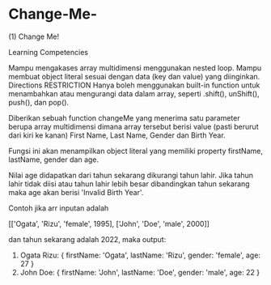 # Change-Me-
(1) Change Me!

Learning Competencies

Mampu mengakases array multidimensi menggunakan nested loop. Mampu membuat object literal sesuai dengan data (key dan value) yang diinginkan.
Directions
RESTRICTION Hanya boleh menggunakan built-in function untuk menambahkan atau mengurangi data dalam array, seperti .shift(), unShift(), push(), dan pop().

Diberikan sebuah function changeMe yang menerima satu parameter berupa array multidimensi dimana array tersebut berisi value (pasti berurut dari kiri ke kanan) First Name, Last Name, Gender dan Birth Year.

Fungsi ini akan menampilkan object literal yang memiliki property firstName, lastName, gender dan age.

Nilai age didapatkan dari tahun sekarang dikurangi tahun lahir. Jika tahun lahir tidak diisi atau tahun lahir lebih besar dibandingkan tahun sekarang maka age akan berisi 'Invalid Birth Year'.

Contoh jika arr inputan adalah

[['Ogata', 'Rizu', 'female', 1995], ['John', 'Doe', 'male', 2000]]

dan tahun sekarang adalah 2022,
maka output:

1. Ogata Rizu: { firstName: 'Ogata', lastName: 'Rizu', gender: 'female', age: 27 }
2. John Doe: { firstName: 'John', lastName: 'Doe', gender: 'male', age: 22 }